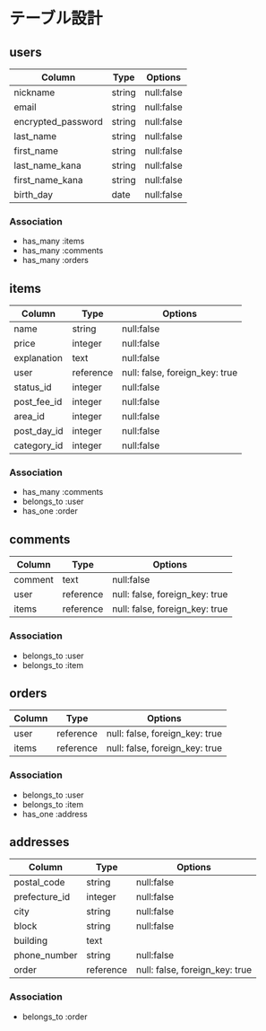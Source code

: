 # テーブル設計

## users
| Column             | Type    | Options    |
| ------------------ | ------- | ---------- |
| nickname           | string  | null:false |
| email              | string  | null:false |
| encrypted_password | string  | null:false |
| last_name          | string  | null:false |
| first_name         | string  | null:false |
| last_name_kana     | string  | null:false |
| first_name_kana    | string  | null:false |
| birth_day          | date    | null:false |

### Association
- has_many :items
- has_many :comments
- has_many :orders

## items
| Column      | Type      | Options                        |
| ----------- | --------- | ------------------------------ |
| name        | string    | null:false                     |
| price       | integer   | null:false                     |
| explanation | text      | null:false                     |
| user        | reference | null: false, foreign_key: true |
| status_id   | integer   | null:false                     |
| post_fee_id | integer   | null:false                     |
| area_id     | integer   | null:false                     |
| post_day_id | integer   | null:false                     |
| category_id | integer   | null:false                     |

### Association
- has_many :comments
- belongs_to :user
- has_one :order


## comments
| Column   | Type      | Options                        |
| -------- | --------- | ------------------------------ |
| comment  | text      | null:false                     |
| user     | reference | null: false, foreign_key: true |
| items    | reference | null: false, foreign_key: true |

### Association
- belongs_to :user
- belongs_to :item


## orders
| Column | Type      | Options                        |
| ------ | --------- | ------------------------------ |
| user   | reference | null: false, foreign_key: true |
| items  | reference | null: false, foreign_key: true |

### Association
- belongs_to :user
- belongs_to :item
- has_one :address


## addresses
| Column        | Type      | Options                        |
| ------------- | --------- | ------------------------------ |
| postal_code   | string    | null:false                     |
| prefecture_id | integer   | null:false                     |
| city          | string    | null:false                     |
| block         | string    | null:false                     |
| building      | text      |                                |
| phone_number  | string    | null:false                     |
| order         | reference | null: false, foreign_key: true |

### Association
- belongs_to :order
